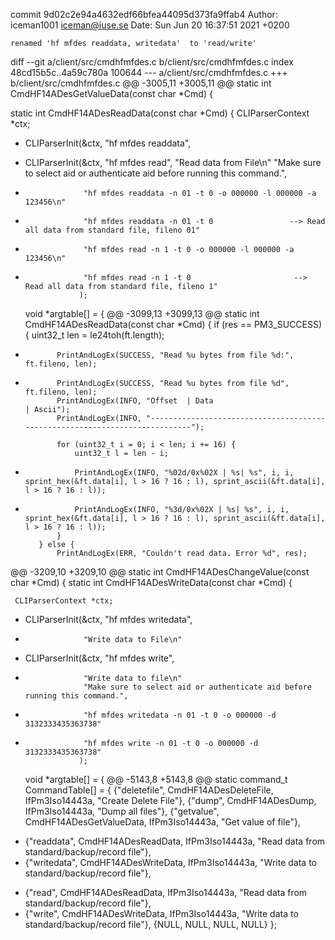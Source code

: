 commit 9d02c2e94a4632edf66bfea44095d373fa9ffab4
Author: iceman1001 <iceman@iuse.se>
Date:   Sun Jun 20 16:37:51 2021 +0200

    renamed 'hf mfdes readdata, writedata'  to 'read/write'

diff --git a/client/src/cmdhfmfdes.c b/client/src/cmdhfmfdes.c
index 48cd15b5c..4a59c780a 100644
--- a/client/src/cmdhfmfdes.c
+++ b/client/src/cmdhfmfdes.c
@@ -3005,11 +3005,11 @@ static int CmdHF14ADesGetValueData(const char *Cmd) {
 
 static int CmdHF14ADesReadData(const char *Cmd) {
     CLIParserContext *ctx;
-    CLIParserInit(&ctx, "hf mfdes readdata",
+    CLIParserInit(&ctx, "hf mfdes read",
                   "Read data from File\n"
                   "Make sure to select aid or authenticate aid before running this command.",
-                  "hf mfdes readdata -n 01 -t 0 -o 000000 -l 000000 -a 123456\n"
-                  "hf mfdes readdata -n 01 -t 0                 --> Read all data from standard file, fileno 01"
+                  "hf mfdes read -n 1 -t 0 -o 000000 -l 000000 -a 123456\n"
+                  "hf mfdes read -n 1 -t 0                       --> Read all data from standard file, fileno 1"
                  );
 
     void *argtable[] = {
@@ -3099,13 +3099,13 @@ static int CmdHF14ADesReadData(const char *Cmd) {
         if (res == PM3_SUCCESS) {
             uint32_t len = le24toh(ft.length);
 
-            PrintAndLogEx(SUCCESS, "Read %u bytes from file %d:", ft.fileno, len);
+            PrintAndLogEx(SUCCESS, "Read %u bytes from file %d", ft.fileno, len);
             PrintAndLogEx(INFO, "Offset  | Data                                            | Ascii");
             PrintAndLogEx(INFO, "----------------------------------------------------------------------------");
 
             for (uint32_t i = 0; i < len; i += 16) {
                 uint32_t l = len - i;
-                PrintAndLogEx(INFO, "%02d/0x%02X | %s| %s", i, i, sprint_hex(&ft.data[i], l > 16 ? 16 : l), sprint_ascii(&ft.data[i], l > 16 ? 16 : l));
+                PrintAndLogEx(INFO, "%3d/0x%02X | %s| %s", i, i, sprint_hex(&ft.data[i], l > 16 ? 16 : l), sprint_ascii(&ft.data[i], l > 16 ? 16 : l));
             }
         } else {
             PrintAndLogEx(ERR, "Couldn't read data. Error %d", res);
@@ -3209,10 +3209,10 @@ static int CmdHF14ADesChangeValue(const char *Cmd) {
 static int CmdHF14ADesWriteData(const char *Cmd) {
 
     CLIParserContext *ctx;
-    CLIParserInit(&ctx, "hf mfdes writedata",
-                  "Write data to File\n"
+    CLIParserInit(&ctx, "hf mfdes write",
+                  "Write data to file\n"
                   "Make sure to select aid or authenticate aid before running this command.",
-                  "hf mfdes writedata -n 01 -t 0 -o 000000 -d 3132333435363738"
+                  "hf mfdes write -n 01 -t 0 -o 000000 -d 3132333435363738"
                  );
 
     void *argtable[] = {
@@ -5143,8 +5143,8 @@ static command_t CommandTable[] = {
     {"deletefile",       CmdHF14ADesDeleteFile,       IfPm3Iso14443a,  "Create Delete File"},
     {"dump",             CmdHF14ADesDump,             IfPm3Iso14443a,  "Dump all files"},
     {"getvalue",         CmdHF14ADesGetValueData,     IfPm3Iso14443a,  "Get value of file"},
-    {"readdata",         CmdHF14ADesReadData,         IfPm3Iso14443a,  "Read data from standard/backup/record file"},
-    {"writedata",        CmdHF14ADesWriteData,        IfPm3Iso14443a,  "Write data to standard/backup/record file"},
+    {"read",             CmdHF14ADesReadData,         IfPm3Iso14443a,  "Read data from standard/backup/record file"},
+    {"write",            CmdHF14ADesWriteData,        IfPm3Iso14443a,  "Write data to standard/backup/record file"},
     {NULL, NULL, NULL, NULL}
 };
 

